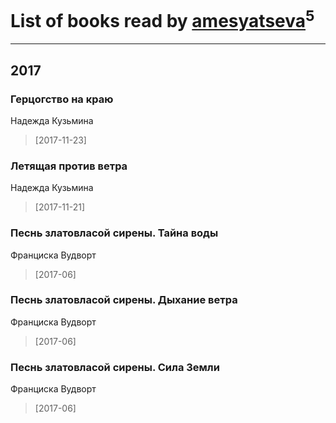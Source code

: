 # List of books read by [amesyatseva](http://vk.com/id3358937)<sup>5</sup>
---

## 2017

### Герцогство на краю
Надежда Кузьмина
> [2017-11-23] 


### Летящая против ветра
Надежда Кузьмина
> [2017-11-21] 


### Песнь златовласой сирены. Тайна воды
Франциска Вудворт
> [2017-06] 


### Песнь златовласой сирены. Дыхание ветра
Франциска Вудворт
> [2017-06] 


### Песнь златовласой сирены. Сила Земли
Франциска Вудворт
> [2017-06] 



